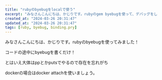 ```yaml
---
title: "rubyのbyebugをlocalで使う"
excerpt: "みなさんこんにちは、かじりです。rubyのgem byebugを使って、デバッグをしました"
created_at: "2024-03-26 20:31:47"
updated_at: "2024-03-26 20:31:47"
tags: [ruby, byebug, binding.pry]
---
```


みなさんこんにちは、かじりです。rubyのbyebugを使ってみました！

コードの途中にbyebugを書くだけ！

とはいえ大体はppとかputsでやるので存在を忘れがち

dockerの場合はdocker attachを使いましょう。
